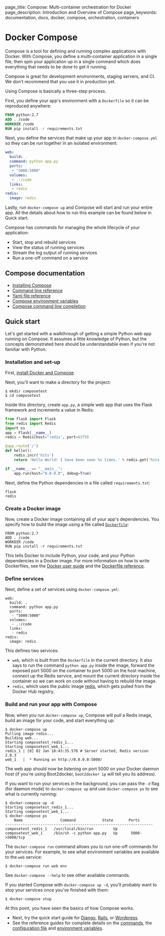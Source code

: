 page_title: Compose: Multi-container orchestration for Docker
page_description: Introduction and Overview of Compose
page_keywords: documentation, docs,  docker, compose, orchestration, containers


# Docker Compose

Compose is a tool for defining and running complex applications with Docker.
With Compose, you define a multi-container application in a single file, then
spin your application up in a single command which does everything that needs to
be done to get it running.

Compose is great for development environments, staging servers, and CI. We don't
recommend that you use it in production yet.

Using Compose is basically a three-step process.

First, you define your app's environment with a `Dockerfile` so it can be
reproduced anywhere:

```Dockerfile
FROM python:2.7
ADD . /code
WORKDIR /code
RUN pip install -r requirements.txt
```

Next, you define the services that make up your app in `docker-compose.yml` so
they can be run together in an isolated environment:

```yaml
web:
  build: .
  command: python app.py
  ports:
   - "5000:5000"
  volumes:
   - .:/code
  links:
   - redis
redis:
  image: redis
```

Lastly, run `docker-compose up` and Compose will start and run your entire app. All the details about how to run this example can be found below in Quick start.

Compose has commands for managing the whole lifecycle of your application:

 * Start, stop and rebuild services
 * View the status of running services
 * Stream the log output of running services
 * Run a one-off command on a service

## Compose documentation

- [Installing Compose](install.md)
- [Command line reference](cli.md)
- [Yaml file reference](yml.md)
- [Compose environment variables](env.md)
- [Compose command line completion](completion.md)

## Quick start

Let's get started with a walkthrough of getting a simple Python web app running
on Compose. It assumes a little knowledge of Python, but the concepts
demonstrated here should be understandable even if you're not familiar with
Python.

### Installation and set-up

First, [install Docker and Compose](install.md).

Next, you'll want to make a directory for the project:

    $ mkdir composetest
    $ cd composetest

Inside this directory, create `app.py`, a simple web app that uses the Flask
framework and increments a value in Redis:

```python
from flask import Flask
from redis import Redis
import os
app = Flask(__name__)
redis = Redis(host='redis', port=6379)

@app.route('/')
def hello():
    redis.incr('hits')
    return 'Hello World! I have been seen %s times.' % redis.get('hits')

if __name__ == "__main__":
    app.run(host="0.0.0.0", debug=True)
```

Next, define the Python dependencies in a file called `requirements.txt`:

    flask
    redis

### Create a Docker image

Now, create a Docker image containing all of your app's dependencies. You
specify how to build the image using a file called
[`Dockerfile`](http://docs.docker.com/reference/builder/):

    FROM python:2.7
    ADD . /code
    WORKDIR /code
    RUN pip install -r requirements.txt

This tells Docker to include Python, your code, and your Python dependencies in
a Docker image. For more information on how to write Dockerfiles, see the
[Docker user
guide](https://docs.docker.com/userguide/dockerimages/#building-an-image-from-a-dockerfile)
and the
[Dockerfile reference](http://docs.docker.com/reference/builder/).

### Define services

Next, define a set of services using `docker-compose.yml`:

    web:
      build: .
      command: python app.py
      ports:
       - "5000:5000"
      volumes:
       - .:/code
      links:
       - redis
    redis:
      image: redis

This defines two services:

 - `web`, which is built from the `Dockerfile` in the current directory. It also
   says to run the command `python app.py` inside the image, forward the exposed
   port 5000 on the container to port 5000 on the host machine, connect up the
   Redis service, and mount the current directory inside the container so we can
   work on code without having to rebuild the image.
 - `redis`, which uses the public image
   [redis](https://registry.hub.docker.com/_/redis/), which gets pulled from the
   Docker Hub registry.

### Build and run your app with Compose

Now, when you run `docker-compose up`, Compose will pull a Redis image, build an
image for your code, and start everything up:

    $ docker-compose up
    Pulling image redis...
    Building web...
    Starting composetest_redis_1...
    Starting composetest_web_1...
    redis_1 | [8] 02 Jan 18:43:35.576 # Server started, Redis version 2.8.3
    web_1   |  * Running on http://0.0.0.0:5000/

The web app should now be listening on port 5000 on your Docker daemon host (if
you're using Boot2docker, `boot2docker ip` will tell you its address).

If you want to run your services in the background, you can pass the `-d` flag
(for daemon mode) to `docker-compose up` and use `docker-compose ps` to see what
is currently running:

    $ docker-compose up -d
    Starting composetest_redis_1...
    Starting composetest_web_1...
    $ docker-compose ps
	    Name                 Command            State       Ports
    -------------------------------------------------------------------
    composetest_redis_1   /usr/local/bin/run         Up
    composetest_web_1     /bin/sh -c python app.py   Up      5000->5000/tcp

The `docker-compose run` command allows you to run one-off commands for your
services. For example, to see what environment variables are available to the
`web` service:

    $ docker-compose run web env

See `docker-compose --help` to see other available commands.

If you started Compose with `docker-compose up -d`, you'll probably want to stop
your services once you've finished with them:

    $ docker-compose stop

At this point, you have seen the basics of how Compose works.

- Next, try the quick start guide for [Django](django.md),
  [Rails](rails.md), or [Wordpress](wordpress.md).
- See the reference guides for complete details on the [commands](cli.md), the
  [configuration file](yml.md) and [environment variables](env.md).
